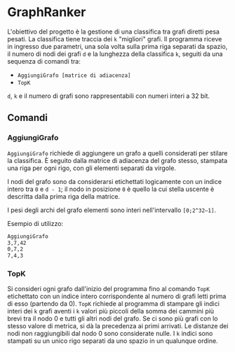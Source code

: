 # GraphRanker

L'obiettivo del progetto è la gestione di una classifica tra grafi diretti pesa
pesati. La classifica tiene traccia dei `k` "migliori" grafi. Il programma
riceve in ingresso due parametri, una sola volta sulla prima riga separati da
spazio, il numero di nodi dei grafi `d` e la lunghezza della classifica `k`,
seguiti da una sequenza di comandi tra:

- `AggiungiGrafo [matrice di adiacenza]`
- `TopK`

`d`, `k` e il numero di grafi sono rappresentabili con numeri interi a 32 bit.

## Comandi

### AggiungiGrafo

`AggiungiGrafo` richiede di aggiungere un grafo a quelli considerati per stilare
la classifica. È seguito dalla matrice di adiacenza del grafo stesso, stampata
una riga per ogni rigo, con gli elementi separati da virgole.

I nodi del grafo sono da considerarsi etichettati logicamente con un indice
intero tra `0` e `d - 1`; il nodo in posizione `0` è quello la cui stella
uscente è descritta dalla prima riga della matrice.

I pesi degli archi del grafo elementi sono interi nell'intervallo `[0;2^32–1]`.

Esempio di utilizzo:

```txt
AggiungiGrafo
3,7,42
0,7,2
7,4,3
```

### TopK

Si consideri ogni grafo dall'inizio del programma fino al comando `TopK`
etichettato con un indice intero corrispondente al numero di grafi letti prima
di esso (partendo da 0). `TopK` richiede al programma di stampare gli indici
interi dei `k` grafi aventi i `k` valori più piccoli della somma dei cammini più
brevi tra il nodo 0 e tutti gli altri nodi del grafo.  Se ci sono più grafi con
lo stesso valore di metrica, si dà la precedenza ai primi arrivati. Le distanze
dei nodi non raggiungibili dal nodo 0 sono considerate nulle. I `k` indici sono
stampati su un unico rigo separati da uno spazio in un qualunque ordine.
